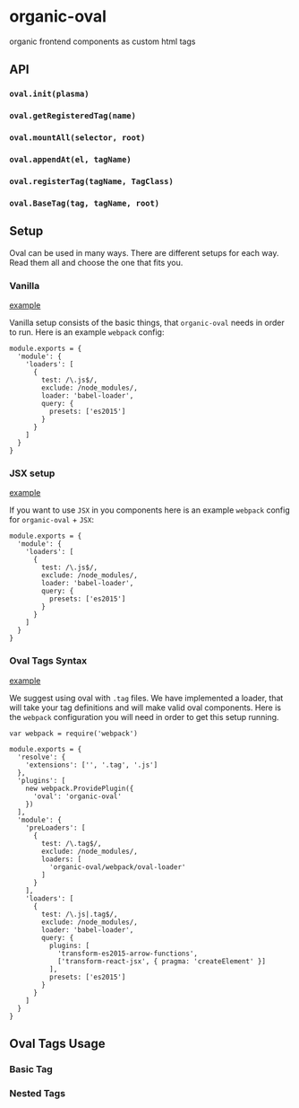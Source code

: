 # organic-oval

organic frontend components as custom html tags

## API

### `oval.init(plasma)`

### `oval.getRegisteredTag(name)`

### `oval.mountAll(selector, root)`

### `oval.appendAt(el, tagName)`

### `oval.registerTag(tagName, TagClass)`

### `oval.BaseTag(tag, tagName, root)`

## Setup

Oval can be used in many ways. There are different setups for each way. Read them all and choose the one that fits you.

### Vanilla

[example](/examples/vanilla)

Vanilla setup consists of the basic things, that `organic-oval` needs in order to run. Here is an example `webpack` config:

```
module.exports = {
  'module': {
    'loaders': [
      {
        test: /\.js$/,
        exclude: /node_modules/,
        loader: 'babel-loader',
        query: {
          presets: ['es2015']
        }
      }
    ]
  }
}
```

### JSX setup

[example](/examples/jsx)

If you want to use `JSX` in you components here is an example `webpack` config for `organic-oval` + `JSX`:

```
module.exports = {
  'module': {
    'loaders': [
      {
        test: /\.js$/,
        exclude: /node_modules/,
        loader: 'babel-loader',
        query: {
          presets: ['es2015']
        }
      }
    ]
  }
}
```

### Oval Tags Syntax

[example](/examples/tag)

We suggest using oval with `.tag` files. We have implemented a loader, that will take your tag definitions and will make valid oval components.
Here is the `webpack` configuration you will need in order to get this setup running.

```
var webpack = require('webpack')

module.exports = {
  'resolve': {
    'extensions': ['', '.tag', '.js']
  },
  'plugins': [
    new webpack.ProvidePlugin({
      'oval': 'organic-oval'
    })
  ],
  'module': {
    'preLoaders': [
      {
        test: /\.tag$/,
        exclude: /node_modules/,
        loaders: [
          'organic-oval/webpack/oval-loader'
        ]
      }
    ],
    'loaders': [
      {
        test: /\.js|.tag$/,
        exclude: /node_modules/,
        loader: 'babel-loader',
        query: {
          plugins: [
            'transform-es2015-arrow-functions',
            ['transform-react-jsx', { pragma: 'createElement' }]
          ],
          presets: ['es2015']
        }
      }
    ]
  }
}
```

## Oval Tags Usage

### Basic Tag

### Nested Tags
